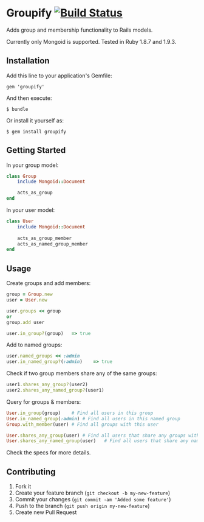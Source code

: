 # Groupify [![Build Status](https://secure.travis-ci.org/dwbutler/groupify.png)](http://travis-ci.org/dwbutler/groupify)
Adds group and membership functionality to Rails models.

Currently only Mongoid is supported. Tested in Ruby 1.8.7 and 1.9.3.

## Installation

Add this line to your application's Gemfile:

    gem 'groupify'

And then execute:

    $ bundle

Or install it yourself as:

    $ gem install groupify

## Getting Started
In your group model:

```ruby
class Group
	include Mongoid::Document

	acts_as_group
end
```

In your user model:

```ruby
class User
	include Mongoid::Document
	
	acts_as_group_member
	acts_as_named_group_member
end
```

## Usage

Create groups and add members:

```ruby
group = Group.new
user = User.new

user.groups << group
or
group.add user

user.in_group?(group)	=> true
```

Add to named groups:

```ruby
user.named_groups << :admin
user.in_named_group?(:admin)	=> true
```

Check if two group members share any of the same groups:

```ruby
user1.shares_any_group?(user2)
user2.shares_any_named_group?(user1)
```

Query for groups & members:

```ruby
User.in_group(group)	# Find all users in this group
User.in_named_group(:admin)	# Find all users in this named group
Group.with_member(user)	# Find all groups with this user

User.shares_any_group(user)	# Find all users that share any groups with this user
User.shares_any_named_group(user)	# Find all users that share any named groups with this user
```

Check the specs for more details.

## Contributing

1. Fork it
2. Create your feature branch (`git checkout -b my-new-feature`)
3. Commit your changes (`git commit -am 'Added some feature'`)
4. Push to the branch (`git push origin my-new-feature`)
5. Create new Pull Request

